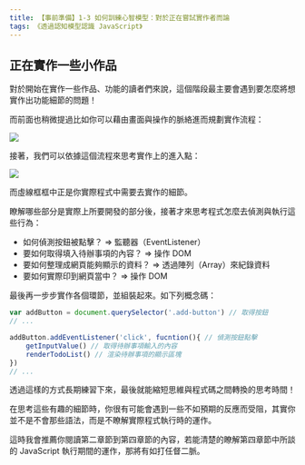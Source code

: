 ```yaml
---
title: 【事前準備】1-3 如何訓練心智模型：對於正在嘗試實作者而論
tags: 《透過認知模型認識 JavaScript》
---
```


## 正在實作一些小作品

對於開始在實作一些作品、功能的讀者們來說，這個階段最主要會遇到要怎麼將想實作出功能細節的問題！

而前面也稍微提過比如你可以藉由畫面與操作的脈絡進而規劃實作流程：

![](https://i.imgur.com/fz5zUMS.png)

接著，我們可以依據這個流程來思考實作上的進入點：

![](https://i.imgur.com/g5zQQt7.png)

而虛線框框中正是你實際程式中需要去實作的細節。

瞭解哪些部分是實際上所要開發的部分後，接著才來思考程式怎麼去偵測與執行這些行為：
- 如何偵測按鈕被點擊？ => 監聽器（EventListener）
- 要如何取得填入待辦事項的內容？ => 操作 DOM
- 要如何整理成網頁能夠顯示的資料？ => 透過陣列（Array）來紀錄資料
- 要如何實際印到網頁當中？ => 操作 DOM

最後再一步步實作各個環節，並組裝起來。如下列概念碼：

```js
var addButton = document.querySelector('.add-button') // 取得按鈕
// ... 

addButton.addEventListener('click', fucntion(){ // 偵測按鈕點擊
    getInputValue() // 取得待辦事項輸入的內容
    renderTodoList() // 渲染待辦事項的顯示區塊
})
// ... 

```

透過這樣的方式長期練習下來，最後就能縮短思維與程式碼之間轉換的思考時間！

在思考這些有趣的細節時，你很有可能會遇到一些不如預期的反應而受阻，其實你並不是不會那些語法，而是不瞭解實際程式執行時的運作。

這時我會推薦你閱讀第二章節到第四章節的內容，若能清楚的瞭解第四章節中所談的 JavaScript 執行期間的運作，那將有如打任督二脈。